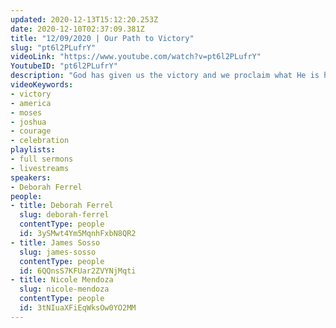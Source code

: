 ```yaml
---
updated: 2020-12-13T15:12:20.253Z
date: 2020-12-10T02:37:09.381Z
title: "12/09/2020 | Our Path to Victory"
slug: "pt6l2PLufrY"
videoLink: "https://www.youtube.com/watch?v=pt6l2PLufrY"
YoutubeID: "pt6l2PLufrY"
description: "God has given us the victory and we proclaim what He is has already done during our path to victory as we see His works revealed. With part of the team on mission trip to Washington DC, Deborah, Nicole, and James share points on this topic for the Body of Christ. This sermon was delivered by Freedom Fellowship Church International on December 09, 2020."
videoKeywords:
- victory
- america
- moses
- joshua
- courage
- celebration
playlists:
- full sermons
- livestreams
speakers:
- Deborah Ferrel
people:
- title: Deborah Ferrel
  slug: deborah-ferrel
  contentType: people
  id: 3ySMwt4Ym5MqnhFxbN8QR2
- title: James Sosso
  slug: james-sosso
  contentType: people
  id: 6QQnsS7KFUar2ZVYNjMqti
- title: Nicole Mendoza
  slug: nicole-mendoza
  contentType: people
  id: 3tNIuaXFiEqWksOw0YO2MM
---
```

